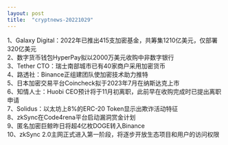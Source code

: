 ```yaml
---
layout: post
title:  "cryptnews-20221029"
---
```

1、Galaxy Digital：2022年已推出415支加密基金，共筹集1210亿美元，仅部署320亿美元  
2、数字货币钱包HyperPay拟以2000万美元收购中非数字银行  
3、Tether CTO：瑞士南部城市已有40家商户采用加密货币  
4、路透社：Binance正组建团队使加密技术助力推特  
5、日本加密交易平台Coincheck拟于2023年7月在纳斯达克上市  
6、知情人士：Huobi CEO预计将于11月初离职，此前早在收购完成时已提出离职申请  
7、Solidus：以太坊上8%的ERC-20 Token显示出欺诈活动特征  
8、zkSync在Code4rena平台启动漏洞赏金计划  
9、匿名加密巨鲸昨日将超4亿枚DOGE转入Binance  
10、zkSync 2.0主网正式进入第一阶段，将逐步开放生态项目和用户的访问权限  
